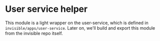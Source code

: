 # User service helper

This module is a light wrapper on the user-service, which is defined in `invisible/apps/user-service`. Later on, we'll build and export this module from the invisible repo itself.

